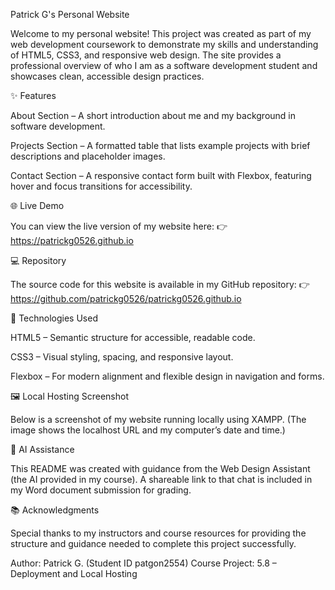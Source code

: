 Patrick G's Personal Website

Welcome to my personal website! This project was created as part of my web development coursework to demonstrate my skills and understanding of HTML5, CSS3, and responsive web design. The site provides a professional overview of who I am as a software development student and showcases clean, accessible design practices.

✨ Features

About Section – A short introduction about me and my background in software development.

Projects Section – A formatted table that lists example projects with brief descriptions and placeholder images.

Contact Section – A responsive contact form built with Flexbox, featuring hover and focus transitions for accessibility.

🌐 Live Demo

You can view the live version of my website here:
👉 https://patrickg0526.github.io

💻 Repository

The source code for this website is available in my GitHub repository:
👉 https://github.com/patrickg0526/patrickg0526.github.io

🧩 Technologies Used

HTML5 – Semantic structure for accessible, readable code.

CSS3 – Visual styling, spacing, and responsive layout.

Flexbox – For modern alignment and flexible design in navigation and forms.

🖼️ Local Hosting Screenshot

Below is a screenshot of my website running locally using XAMPP.
(The image shows the localhost URL and my computer’s date and time.)

🤖 AI Assistance

This README was created with guidance from the Web Design Assistant (the AI provided in my course).
A shareable link to that chat is included in my Word document submission for grading.

📚 Acknowledgments

Special thanks to my instructors and course resources for providing the structure and guidance needed to complete this project successfully.

Author: Patrick G. (Student ID patgon2554)
Course Project: 5.8 – Deployment and Local Hosting
